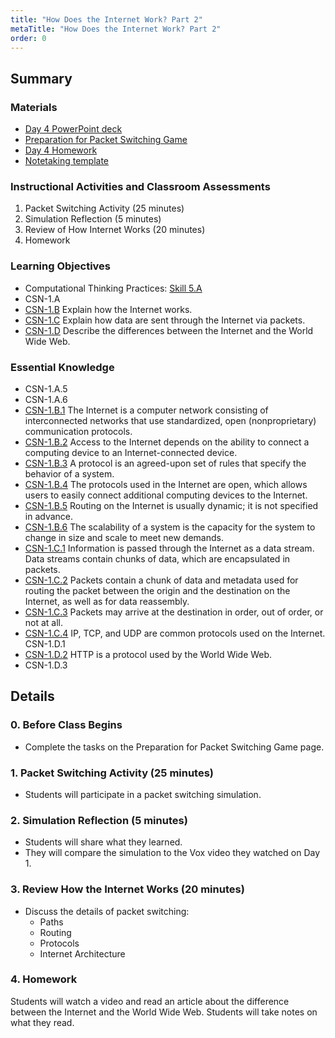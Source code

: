 ```yaml
---
title: "How Does the Internet Work? Part 2"
metaTitle: "How Does the Internet Work? Part 2"
order: 0
---
```


## Summary

### Materials

* [Day 4 PowerPoint deck](https://1drv.ms/w/s!AqsgsTyHBmRBjzr4T5k74i_qHG9i?e=rvHyZH)
* [Preparation for Packet Switching Game](/unit-2/day-4/prep-packet-switching-game)
* [Day 4 Homework](/unit-2/day-4//homework)
* [Notetaking template](/unit-2/day-4/notetaking-template)

### Instructional Activities and Classroom Assessments 

1. Packet Switching Activity (25 minutes)
2. Simulation Reflection (5 minutes)
3. Review of How Internet Works (20 minutes)
4. Homework

### Learning Objectives 

* Computational Thinking Practices: [Skill 5.A](https://apcentral.collegeboard.org/pdf/ap-computer-science-principles-course-and-exam-description.pdf#page=23)
* CSN-1.A
* [CSN-1.B](https://apcentral.collegeboard.org/pdf/ap-computer-science-principles-course-and-exam-description.pdf?course=ap-computer-science-principles#page=110) Explain how the Internet works. 
* [CSN-1.C](https://apcentral.collegeboard.org/pdf/ap-computer-science-principles-course-and-exam-description.pdf?course=ap-computer-science-principles#page=111) Explain how data are sent through the Internet via packets. 
* [CSN-1.D](https://apcentral.collegeboard.org/pdf/ap-computer-science-principles-course-and-exam-description.pdf?course=ap-computer-science-principles#page=111) Describe the differences between the Internet and the World Wide Web. 

### Essential Knowledge 

* CSN-1.A.5 
* CSN-1.A.6 
* [CSN-1.B.1](https://apcentral.collegeboard.org/pdf/ap-computer-science-principles-course-and-exam-description.pdf?course=ap-computer-science-principles#page=110) The Internet is a computer network consisting of interconnected networks that use standardized, open (nonproprietary) communication protocols.
* [CSN-1.B.2](https://apcentral.collegeboard.org/pdf/ap-computer-science-principles-course-and-exam-description.pdf?course=ap-computer-science-principles#page=110) Access to the Internet depends on the ability to connect a computing device to an Internet-connected device.
* [CSN-1.B.3](https://apcentral.collegeboard.org/pdf/ap-computer-science-principles-course-and-exam-description.pdf?course=ap-computer-science-principles#page=110) A protocol is an agreed-upon set of rules that specify the behavior of a system.
* [CSN-1.B.4](https://apcentral.collegeboard.org/pdf/ap-computer-science-principles-course-and-exam-description.pdf?course=ap-computer-science-principles#page=110) The protocols used in the Internet are open, which allows users to easily connect additional computing devices to the Internet.
* [CSN-1.B.5](https://apcentral.collegeboard.org/pdf/ap-computer-science-principles-course-and-exam-description.pdf?course=ap-computer-science-principles#page=110) Routing on the Internet is usually dynamic; it is not specified in advance.
* [CSN-1.B.6](https://apcentral.collegeboard.org/pdf/ap-computer-science-principles-course-and-exam-description.pdf?course=ap-computer-science-principles#page=110) The scalability of a system is the capacity for the system to change in size and scale to meet new demands.
* [CSN-1.C.1](https://apcentral.collegeboard.org/pdf/ap-computer-science-principles-course-and-exam-description.pdf?course=ap-computer-science-principles#page=111) Information is passed through the Internet as a data stream. Data streams contain chunks of data, which are encapsulated in packets.
* [CSN-1.C.2](https://apcentral.collegeboard.org/pdf/ap-computer-science-principles-course-and-exam-description.pdf?course=ap-computer-science-principles#page=111) Packets contain a chunk of data and metadata used for routing the packet between the origin and the destination on the Internet, as well as for data reassembly.
* [CSN-1.C.3](https://apcentral.collegeboard.org/pdf/ap-computer-science-principles-course-and-exam-description.pdf?course=ap-computer-science-principles#page=111) Packets may arrive at the destination in order, out of order, or not at all.
* [CSN-1.C.4](https://apcentral.collegeboard.org/pdf/ap-computer-science-principles-course-and-exam-description.pdf?course=ap-computer-science-principles#page=111) IP, TCP, and UDP are common protocols used on the Internet.
CSN-1.D.1 
* [CSN-1.D.2](https://apcentral.collegeboard.org/pdf/ap-computer-science-principles-course-and-exam-description.pdf?course=ap-computer-science-principles#page=111) HTTP is a protocol used by the World Wide Web.
* CSN-1.D.3

## Details

### 0. Before Class Begins

* Complete the tasks on the Preparation for Packet Switching Game page.

### 1. Packet Switching Activity (25 minutes)

* Students will participate in a packet switching simulation.

### 2. Simulation Reflection (5 minutes)

* Students will share what they learned. 
* They will compare the simulation to the Vox video they watched on Day 1. 

### 3. Review How the Internet Works (20 minutes)

* Discuss the details of packet switching:
    * Paths
    * Routing
    * Protocols
    * Internet Architecture

### 4. Homework

Students will watch a video and read an article about the difference between the Internet and the World Wide Web.
Students will take notes on what they read.